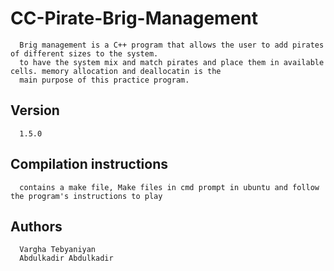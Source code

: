 # CC-Pirate-Brig-Management
      Brig management is a C++ program that allows the user to add pirates of different sizes to the system.
      to have the system mix and match pirates and place them in available cells. memory allocation and deallocatin is the 
      main purpose of this practice program.  
      
## Version
      1.5.0

## Compilation instructions 
      contains a make file, Make files in cmd prompt in ubuntu and follow the program's instructions to play

## Authors
      Vargha Tebyaniyan 
      Abdulkadir Abdulkadir
      
    
